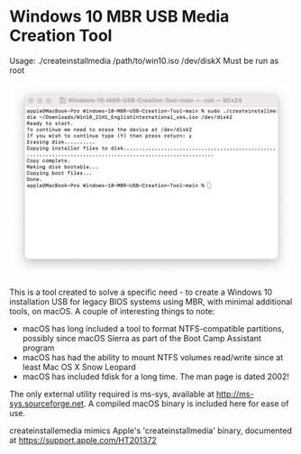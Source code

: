 # Windows 10 MBR USB Media Creation Tool

 Usage: ./createinstallmedia /path/to/win10.iso /dev/diskX
 Must be run as root

 ![Screenshot](Screenshot.png)

 This is a tool created to solve a specific need - to create a Windows 10
 installation USB for legacy BIOS systems using MBR, with minimal additional
 tools, on macOS. A couple of interesting things to note:

 - macOS has long included a tool to format NTFS-compatible partitions,
   possibly since macOS Sierra as part of the Boot Camp Assistant program
 - macOS has had the ability to mount NTFS volumes read/write since at least
   Mac OS X Snow Leopard
 - macOS has included fdisk for a long time. The man page is dated 2002!

 The only external utility required is ms-sys, available at http://ms-sys.sourceforge.net. A compiled macOS binary is included here for ease of use.

 createinstallemedia mimics Apple's 'createinstallmedia' binary, documented at
 https://support.apple.com/HT201372
